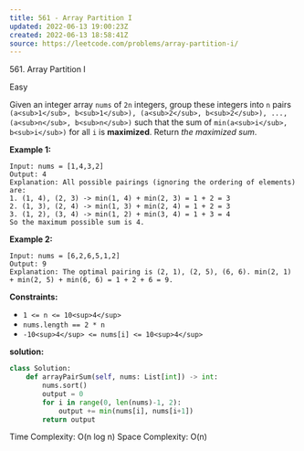 ```yaml
---
title: 561 - Array Partition I
updated: 2022-06-13 19:00:23Z
created: 2022-06-13 18:58:41Z
source: https://leetcode.com/problems/array-partition-i/
---
```


561\. Array Partition I

Easy

Given an integer array `nums` of `2n` integers, group these integers into `n` pairs `(a<sub>1</sub>, b<sub>1</sub>), (a<sub>2</sub>, b<sub>2</sub>), ..., (a<sub>n</sub>, b<sub>n</sub>)` such that the sum of `min(a<sub>i</sub>, b<sub>i</sub>)` for all `i` is **maximized**. Return *the maximized sum*.

**Example 1:**

```
Input: nums = [1,4,3,2]
Output: 4
Explanation: All possible pairings (ignoring the ordering of elements) are:
1. (1, 4), (2, 3) -> min(1, 4) + min(2, 3) = 1 + 2 = 3
2. (1, 3), (2, 4) -> min(1, 3) + min(2, 4) = 1 + 2 = 3
3. (1, 2), (3, 4) -> min(1, 2) + min(3, 4) = 1 + 3 = 4
So the maximum possible sum is 4.
```

**Example 2:**

```
Input: nums = [6,2,6,5,1,2]
Output: 9
Explanation: The optimal pairing is (2, 1), (2, 5), (6, 6). min(2, 1) + min(2, 5) + min(6, 6) = 1 + 2 + 6 = 9.

```

**Constraints:**

- `1 <= n <= 10<sup>4</sup>`
- `nums.length == 2 * n`
- `-10<sup>4</sup> <= nums[i] <= 10<sup>4</sup>`

**solution:**
```python
class Solution:
    def arrayPairSum(self, nums: List[int]) -> int:
        nums.sort()
        output = 0
        for i in range(0, len(nums)-1, 2):
            output += min(nums[i], nums[i+1])
        return output
```
Time Complexity: O(n log n)
Space Complexity: O(n)